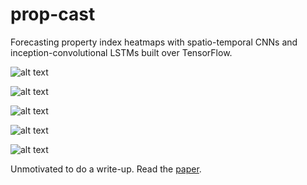 # prop-cast
Forecasting property index heatmaps with spatio-temporal CNNs and inception-convolutional LSTMs built over TensorFlow.

![alt text](https://imgur.com/mGG5Pr6.png)

![alt text](https://imgur.com/cqZtMAj.png)

![alt text](https://imgur.com/cR7Btqy.png)

![alt text](https://imgur.com/FN7jqJr.png)

![alt text](https://imgur.com/wMheHKf.png)

Unmotivated to do a write-up. Read the [paper](https://github.com/cspades/prop-cast/blob/master/ECE%20C247%20-%20Inception-Convolutional%20LSTM%20and%20Spatio-Temporal%20CNN.pdf). 
